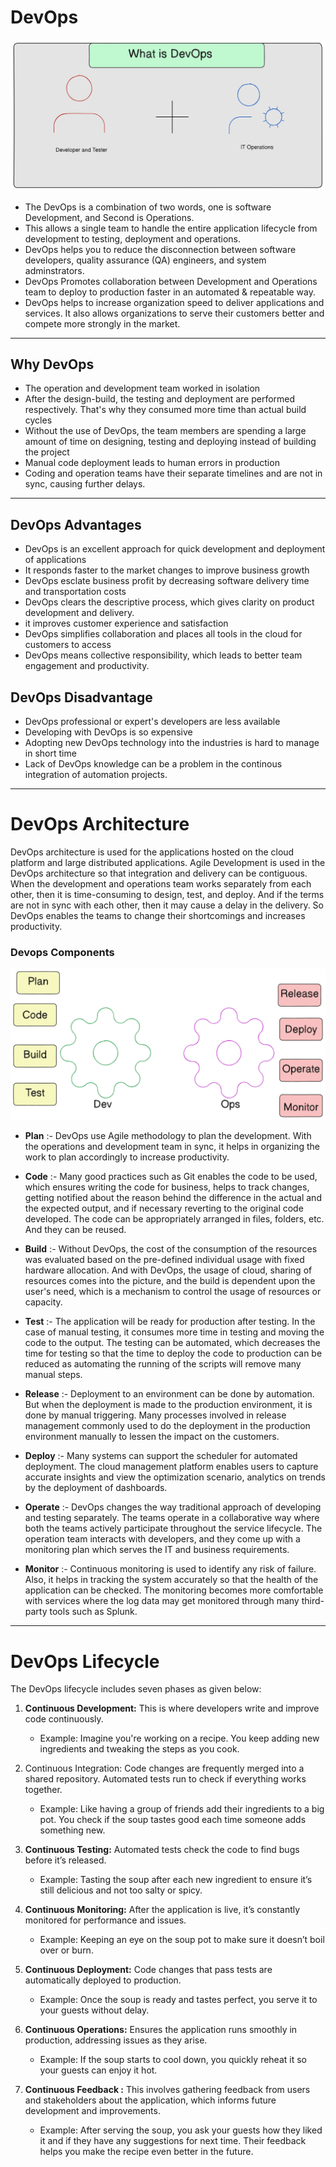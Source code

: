 # DevOps
![What is DevOps](./Assets/What_is_DevOps.png)
- The DevOps is a combination of two words, one is software Development, and Second is Operations.   
- This allows a single team to handle the entire application lifecycle from development to testing, deployment and operations. 
- DevOps helps you to reduce the disconnection between software developers, quality assurance (QA) engineers, and system adminstrators. 
- DevOps Promotes collaboration between Development and Operations team to deploy to production faster in an automated & repeatable way. 
- DevOps helps to increase organization speed to deliver applications and services. It also allows organizations to serve their customers better and compete more strongly in the market. 
---


## Why DevOps
 - The operation and development team worked in isolation
 - After the design-build, the testing and deployment are performed respectively. That's why they consumed more time than actual build cycles
 - Without the use of DevOps, the team members are spending a large amount of time on designing, testing and deploying instead of building the project
 - Manual code deployment leads to human errors in production
 - Coding and operation teams have their separate timelines and are not in sync, causing further delays.

---

## DevOps Advantages 

- DevOps is an excellent approach for quick development and deployment of applications
- It responds faster to the market changes to improve business growth
- DevOps esclate business profit by decreasing software delivery time and transportation costs
- DevOps clears the descriptive process, which gives clarity on product development and delivery.
- it improves customer experience and satisfaction
- DevOps simplifies collaboration and places all tools in the cloud for customers to access
- DevOps means collective responsibility, which leads to better team engagement and productivity. 

## DevOps Disadvantage

- DevOps professional or expert's developers are less available
- Developing with DevOps is so expensive
- Adopting new DevOps technology into the industries is hard to manage in short time
- Lack of DevOps knowledge can be a problem in the continous integration of automation projects. 
---


# DevOps Architecture

DevOps architecture is used for the applications hosted on the cloud platform and large distributed applications. Agile Development is used in the DevOps architecture so that integration and delivery can be contiguous. When the development and operations team works separately from each other, then it is time-consuming to design, test, and deploy. And if the terms are not in sync with each other, then it may cause a delay in the delivery. So DevOps enables the teams to change their shortcomings and increases productivity.

### Devops Components
![DevOps Components](./Assets/DevOps_Components.png)

- **Plan** :- DevOps use Agile methodology to plan the development. With the operations and development team in sync, it helps in organizing the work to plan accordingly to increase productivity.

- **Code** :- Many good practices such as Git enables the code to be used, which ensures writing the code for business, helps to track changes, getting notified about the reason behind the difference in the actual and the expected output, and if necessary reverting to the original code developed. The code can be appropriately arranged in files, folders, etc. And they can be reused.

- **Build** :- Without DevOps, the cost of the consumption of the resources was evaluated based on the pre-defined individual usage with fixed hardware allocation. And with DevOps, the usage of cloud, sharing of resources comes into the picture, and the build is dependent upon the user's need, which is a mechanism to control the usage of resources or capacity.

- **Test** :- The application will be ready for production after testing. In the case of manual testing, it consumes more time in testing and moving the code to the output. The testing can be automated, which decreases the time for testing so that the time to deploy the code to production can be reduced as automating the running of the scripts will remove many manual steps.


- **Release** :- Deployment to an environment can be done by automation. But when the deployment is made to the production environment, it is done by manual triggering. Many processes involved in release management commonly used to do the deployment in the production environment manually to lessen the impact on the customers.

- **Deploy** :- Many systems can support the scheduler for automated deployment. The cloud management platform enables users to capture accurate insights and view the optimization scenario, analytics on trends by the deployment of dashboards.

- **Operate** :- DevOps changes the way traditional approach of developing and testing separately. The teams operate in a collaborative way where both the teams actively participate throughout the service lifecycle. The operation team interacts with developers, and they come up with a monitoring plan which serves the IT and business requirements.

- **Monitor** :- Continuous monitoring is used to identify any risk of failure. Also, it helps in tracking the system accurately so that the health of the application can be checked. The monitoring becomes more comfortable with services where the log data may get monitored through many third-party tools such as Splunk.
---


# DevOps Lifecycle
The DevOps lifecycle includes seven phases as given below:

1. **Continuous Development:** This is where developers write and improve code continuously.

    - Example: Imagine you're working on a recipe. You keep adding new ingredients and tweaking the steps as you cook.
2. Continuous Integration: Code changes are frequently merged into a shared repository. Automated tests run to check if everything works together.

    - Example: Like having a group of friends add their ingredients to a big pot. You check if the soup tastes good each time someone adds something new.
3. **Continuous Testing:** Automated tests check the code to find bugs before it’s released.

    - Example: Tasting the soup after each new ingredient to ensure it’s still delicious and not too salty or spicy.
4. **Continuous Monitoring:** After the application is live, it’s constantly monitored for performance and issues.

    - Example: Keeping an eye on the soup pot to make sure it doesn’t boil over or burn.
5. **Continuous Deployment:** Code changes that pass tests are automatically deployed to production.

    - Example: Once the soup is ready and tastes perfect, you serve it to your guests without delay.
6. **Continuous Operations:** Ensures the application runs smoothly in production, addressing issues as they arise.

    - Example: If the soup starts to cool down, you quickly reheat it so your guests can enjoy it hot.

7. **Continuous Feedback :** This involves gathering feedback from users and stakeholders about the application, which informs future development and improvements.

    - Example: After serving the soup, you ask your guests how they liked it and if they have any suggestions for next time. Their feedback helps you make the recipe even better in the future.
